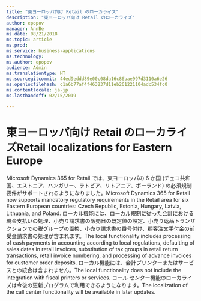 ```yaml
---
title: "東ヨーロッパ向け Retail のローカライズ"
description: "東ヨーロッパ向け Retail のローカライズ"
author: epopov
manager: AnnBe
ms.date: 08/21/2018
ms.topic: article
ms.prod: 
ms.service: business-applications
ms.technology: 
ms.author: epopov
audience: Admin
ms.translationtype: HT
ms.sourcegitcommit: 44ed9eddd89e00c08da16c86bae997d3110a6e26
ms.openlocfilehash: c1a6b77af4f463237d11eb261221104adc534fc0
ms.contentlocale: ja-jp
ms.lasthandoff: 02/15/2019

---
```

#  <a name="retail-localizations-for-eastern-europe"></a><span data-ttu-id="2d3e8-103">東ヨーロッパ向け Retail のローカライズ</span><span class="sxs-lookup"><span data-stu-id="2d3e8-103">Retail localizations for Eastern Europe</span></span>


<span data-ttu-id="2d3e8-104">Microsoft Dynamics 365 for Retail では、東ヨーロッパの 6 か国 (チェコ共和国、エストニア、ハンガリー、ラトビア、リトアニア、ポーランド) の必須規制要件がサポートされるようになりました。</span><span class="sxs-lookup"><span data-stu-id="2d3e8-104">Microsoft Dynamics 365 for Retail now supports mandatory regulatory requirements in the Retail area for six Eastern European countries: Czech Republic, Estonia, Hungary, Latvia, Lithuania, and Poland.</span></span> <span data-ttu-id="2d3e8-105">ローカル機能には、ローカル規制に従った会計における現金支払いの処理、小売り請求書の販売日の既定値の設定、小売り返品トランザクションでの税グループの置換、小売り請求書の番号付け、顧客注文手付金の前受金請求書の処理が含まれます。</span><span class="sxs-lookup"><span data-stu-id="2d3e8-105">The local functionality includes processing of cash payments in accounting according to local regulations, defaulting of sales dates in retail invoices, substitution of tax groups in retail return transactions, retail invoice numbering, and processing of advance invoices for customer order deposits.</span></span> <span data-ttu-id="2d3e8-106">ローカル機能には、会計プリンターまたはサービスとの統合は含まれません。</span><span class="sxs-lookup"><span data-stu-id="2d3e8-106">The local functionality does not include the integration with fiscal printers or services.</span></span> <span data-ttu-id="2d3e8-107">コール センター機能のローカライズは今後の更新プログラムで利用できるようになります。</span><span class="sxs-lookup"><span data-stu-id="2d3e8-107">The localization of the call center functionality will be available in later updates.</span></span> 


